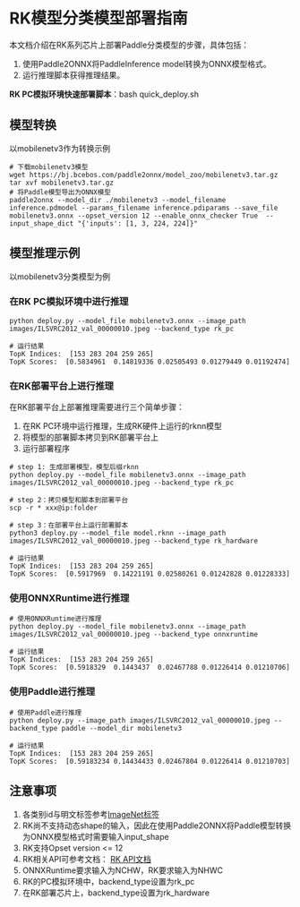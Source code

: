 # RK模型分类模型部署指南
本文档介绍在RK系列芯片上部署Paddle分类模型的步骤，具体包括：  
1. 使用Paddle2ONNX将PaddleInference model转换为ONNX模型格式。
2. 运行推理脚本获得推理结果。  

**RK PC模拟环境快速部署脚本**：bash quick_deploy.sh
## 模型转换
以mobilenetv3作为转换示例
```
# 下载mobilenetv3模型
wget https://bj.bcebos.com/paddle2onnx/model_zoo/mobilenetv3.tar.gz
tar xvf mobilenetv3.tar.gz
# 将Paddle模型导出为ONNX模型
paddle2onnx --model_dir ./mobilenetv3 --model_filename inference.pdmodel --params_filename inference.pdiparams --save_file mobilenetv3.onnx --opset_version 12 --enable_onnx_checker True  --input_shape_dict "{'inputs': [1, 3, 224, 224]}"
```
## 模型推理示例
以mobilenetv3分类模型为例
### 在RK PC模拟环境中进行推理
```
python deploy.py --model_file mobilenetv3.onnx --image_path images/ILSVRC2012_val_00000010.jpeg --backend_type rk_pc

# 运行结果
TopK Indices:  [153 283 204 259 265]
TopK Scores:  [0.5834961  0.14819336 0.02505493 0.01279449 0.01192474]
```
### 在RK部署平台上进行推理
在RK部署平台上部署推理需要进行三个简单步骤：
1. 在RK PC环境中运行推理，生成RK硬件上运行的rknn模型
2. 将模型的部署脚本拷贝到RK部署平台上
3. 运行部署程序
```
# step 1: 生成部署模型，模型后缀rknn
python deploy.py --model_file mobilenetv3.onnx --image_path images/ILSVRC2012_val_00000010.jpeg --backend_type rk_pc

# step 2：拷贝模型和脚本到部署平台
scp -r * xxx@ip:folder

# step 3：在部署平台上运行部署脚本
python3 deploy.py --model_file model.rknn --image_path images/ILSVRC2012_val_00000010.jpeg --backend_type rk_hardware

# 运行结果
TopK Indices:  [153 283 204 259 265]
TopK Scores:  [0.5917969  0.14221191 0.02580261 0.01242828 0.01228333]
```
### 使用ONNXRuntime进行推理
```
# 使用ONNXRuntime进行推理
python deploy.py --model_file mobilenetv3.onnx --image_path images/ILSVRC2012_val_00000010.jpeg --backend_type onnxruntime

# 运行结果
TopK Indices:  [153 283 204 259 265]
TopK Scores:  [0.5918329  0.1443437  0.02467788 0.01226414 0.01210706]
```
### 使用Paddle进行推理
```
# 使用Paddle进行推理
python deploy.py --image_path images/ILSVRC2012_val_00000010.jpeg --backend_type paddle --model_dir mobilenetv3

# 运行结果
TopK Indices:  [153 283 204 259 265]
TopK Scores:  [0.59183234 0.14434433 0.02467804 0.01226414 0.01210703]
```
## 注意事项
1. 各类别id与明文标签参考[ImageNet标签](https://github.com/PaddlePaddle/PaddleClas/blob/release/2.3/deploy/utils/imagenet1k_label_list.txt)
2. RK尚不支持动态shape的输入，因此在使用Paddle2ONNX将Paddle模型转换为ONNX模型格式时需要输入input_shape
3. RK支持Opset version <= 12
4. RK相关API可参考文档： [RK API文档](https://github.com/rockchip-linux/rknn-toolkit2/blob/master/doc/Rockchip_User_Guide_RKNN_Toolkit2_CN-1.2.0.pdf)  
5. ONNXRuntime要求输入为NCHW，RK要求输入为NHWC
6. RK的PC模拟环境中，backend_type设置为rk_pc
7. 在RK部署芯片上，backend_type设置为rk_hardware
